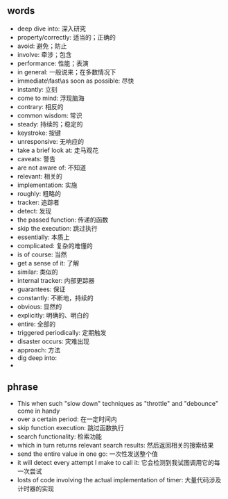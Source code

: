 #

## words
+ deep dive into: 深入研究
+ property/correctly: 适当的；正确的
+ avoid: 避免；防止
+ involve: 牵涉；包含
+ performance: 性能；表演
+ in general: 一般说来；在多数情况下
+ immediate\fast\as soon as possible: 尽快
+ instantly: 立刻
+ come to mind: 浮现脑海
+ contrary: 相反的
+ common wisdom: 常识
+ steady: 持续的；稳定的
+ keystroke: 按键
+ unresponsive: 无响应的
+ take a brief look at: 走马观花
+ caveats: 警告
+ are not aware of: 不知道
+ relevant: 相关的
+ implementation: 实施
+ roughly: 粗略的
+ tracker: 追踪者
+ detect: 发现
+ the passed function: 传递的函数
+ skip the execution: 跳过执行
+ essentially: 本质上
+ complicated: 复杂的难懂的
+ is of course: 当然
+ get a sense of it: 了解
+ similar: 类似的
+ internal tracker: 内部更踪器
+ guarantees: 保证
+ constantly: 不断地，持续的
+ obvious: 显然的
+ explicitly: 明确的、明白的
+ entire: 全部的
+ triggered periodically: 定期触发
+ disaster occurs: 灾难出现
+ approach: 方法
+ dig deep into:
+ 

## phrase
+ This when such "slow down" techniques as "throttle" and "debounce" come in handy
+ over a certain period: 在一定时间内
+ skip function execution: 跳过函数执行
+ search functionality: 检索功能
+ which in turn returns relevant search results: 然后返回相关的搜索结果
+ send the entire value in one go: 一次性发送整个值
+ it will detect every attempt I make to call it: 它会检测到我试图调用它的每一次尝试
+ losts of code involving the actual implementation of timer: 大量代码涉及计时器的实现
